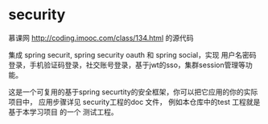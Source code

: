 # security

慕课网 http://coding.imooc.com/class/134.html 的源代码

集成 spring securit, spring security oauth 和 spring social，实现 用户名密码登录，手机验证码登录，社交账号登录，基于jwt的sso，集群session管理等功能。

这是一个可复用的基于spring securtity的安全框架，你可以把它应用的你的实际项目中， 应用步骤详见 security工程的doc 文件， 例如本仓库中的test 工程就是基于本学习项目 的一个 测试工程。
